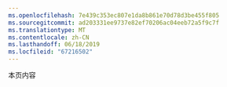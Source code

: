 ```yaml
---
ms.openlocfilehash: 7e439c353ec807e1da8b861e70d78d3be455f805
ms.sourcegitcommit: ad203331ee9737e82ef70206ac04eeb72a5f9c7f
ms.translationtype: MT
ms.contentlocale: zh-CN
ms.lasthandoff: 06/18/2019
ms.locfileid: "67216502"
---
```

本页内容